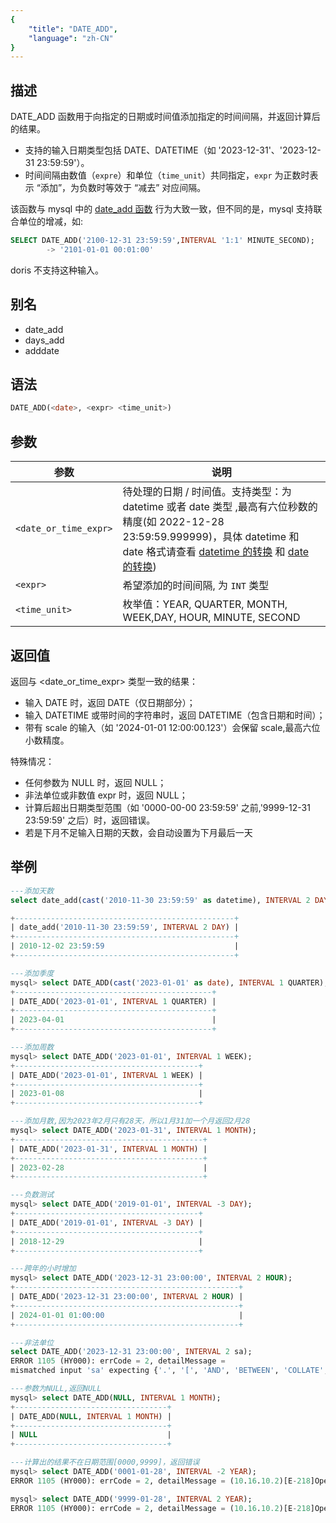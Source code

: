 ```yaml
---
{
    "title": "DATE_ADD",
    "language": "zh-CN"
}
---
```


## 描述

DATE_ADD 函数用于向指定的日期或时间值添加指定的时间间隔，并返回计算后的结果。

- 支持的输入日期类型包括 DATE、DATETIME（如 '2023-12-31'、'2023-12-31 23:59:59'）。
- 时间间隔由数值（`expre`）和单位（`time_unit`）共同指定，`expr` 为正数时表示 “添加”，为负数时等效于 “减去” 对应间隔。

该函数与 mysql 中的 [date_add 函数](https://dev.mysql.com/doc/refman/8.4/en/date-and-time-functions.html#function_date-add) 行为大致一致，但不同的是，mysql 支持联合单位的增减，如:

```sql
SELECT DATE_ADD('2100-12-31 23:59:59',INTERVAL '1:1' MINUTE_SECOND);
        -> '2101-01-01 00:01:00'
```
doris 不支持这种输入。

## 别名

- date_add
- days_add
- adddate

## 语法

```sql
DATE_ADD(<date>, <expr> <time_unit>)
```

## 参数

| 参数 | 说明 |
| -- | -- |
| `<date_or_time_expr>` | 待处理的日期 / 时间值。支持类型：为 datetime 或者 date 类型 ,最高有六位秒数的精度(如 2022-12-28 23:59:59.999999)，具体 datetime 和 date 格式请查看 [datetime 的转换](../../../../../current/sql-manual/basic-element/sql-data-types/conversion/datetime-conversion) 和 [date 的转换](../../../../../current/sql-manual/basic-element/sql-data-types/conversion/date-conversion))|
| `<expr>` | 希望添加的时间间隔, 为 `INT` 类型|
| `<time_unit>` | 枚举值：YEAR, QUARTER, MONTH, WEEK,DAY, HOUR, MINUTE, SECOND |

## 返回值

返回与 <date_or_time_expr> 类型一致的结果：
- 输入 DATE 时，返回 DATE（仅日期部分）；
- 输入 DATETIME 或带时间的字符串时，返回 DATETIME（包含日期和时间）；
- 带有 scale 的输入（如 '2024-01-01 12:00:00.123'）会保留 scale,最高六位小数精度。

特殊情况：
- 任何参数为 NULL 时，返回 NULL；
- 非法单位或非数值 expr 时，返回 NULL；
- 计算后超出日期类型范围（如 '0000-00-00 23:59:59' 之前,'9999-12-31 23:59:59' 之后）时，返回错误。
- 若是下月不足输入日期的天数，会自动设置为下月最后一天

## 举例

```sql
---添加天数
select date_add(cast('2010-11-30 23:59:59' as datetime), INTERVAL 2 DAY);

+-------------------------------------------------+
| date_add('2010-11-30 23:59:59', INTERVAL 2 DAY) |
+-------------------------------------------------+
| 2010-12-02 23:59:59                             |
+-------------------------------------------------+

---添加季度
mysql> select DATE_ADD(cast('2023-01-01' as date), INTERVAL 1 QUARTER);
+--------------------------------------------+
| DATE_ADD('2023-01-01', INTERVAL 1 QUARTER) |
+--------------------------------------------+
| 2023-04-01                                 |
+--------------------------------------------+

---添加周数
mysql> select DATE_ADD('2023-01-01', INTERVAL 1 WEEK);
+-----------------------------------------+
| DATE_ADD('2023-01-01', INTERVAL 1 WEEK) |
+-----------------------------------------+
| 2023-01-08                              |
+-----------------------------------------+

---添加月数,因为2023年2月只有28天，所以1月31加一个月返回2月28
mysql> select DATE_ADD('2023-01-31', INTERVAL 1 MONTH);
+------------------------------------------+
| DATE_ADD('2023-01-31', INTERVAL 1 MONTH) |
+------------------------------------------+
| 2023-02-28                               |
+------------------------------------------+

---负数测试
mysql> select DATE_ADD('2019-01-01', INTERVAL -3 DAY);
+-----------------------------------------+
| DATE_ADD('2019-01-01', INTERVAL -3 DAY) |
+-----------------------------------------+
| 2018-12-29                              |
+-----------------------------------------+

---跨年的小时增加
mysql> select DATE_ADD('2023-12-31 23:00:00', INTERVAL 2 HOUR);
+--------------------------------------------------+
| DATE_ADD('2023-12-31 23:00:00', INTERVAL 2 HOUR) |
+--------------------------------------------------+
| 2024-01-01 01:00:00                              |
+--------------------------------------------------+

---非法单位
select DATE_ADD('2023-12-31 23:00:00', INTERVAL 2 sa);
ERROR 1105 (HY000): errCode = 2, detailMessage = 
mismatched input 'sa' expecting {'.', '[', 'AND', 'BETWEEN', 'COLLATE', 'DAY', 'DIV', 'HOUR', 'IN', 'IS', 'LIKE', 'MATCH', 'MATCH_ALL', 'MATCH_ANY', 'MATCH_PHRASE', 'MATCH_PHRASE_EDGE', 'MATCH_PHRASE_PREFIX', 'MATCH_REGEXP', 'MINUTE', 'MONTH', 'NOT', 'OR', 'QUARTER', 'REGEXP', 'RLIKE', 'SECOND', 'WEEK', 'XOR', 'YEAR', EQ, '<=>', NEQ, '<', LTE, '>', GTE, '+', '-', '*', '/', '%', '&', '&&', '|', '||', '^'}(line 1, pos 50)

---参数为NULL,返回NULL
mysql> select DATE_ADD(NULL, INTERVAL 1 MONTH);
+----------------------------------+
| DATE_ADD(NULL, INTERVAL 1 MONTH) |
+----------------------------------+
| NULL                             |
+----------------------------------+

---计算出的结果不在日期范围[0000,9999]，返回错误
mysql> select DATE_ADD('0001-01-28', INTERVAL -2 YEAR);
ERROR 1105 (HY000): errCode = 2, detailMessage = (10.16.10.2)[E-218]Operation years_add of 0001-01-28, -2 out of range

mysql> select DATE_ADD('9999-01-28', INTERVAL 2 YEAR);
ERROR 1105 (HY000): errCode = 2, detailMessage = (10.16.10.2)[E-218]Operation years_add of 9999-01-28, 2 out of range
```